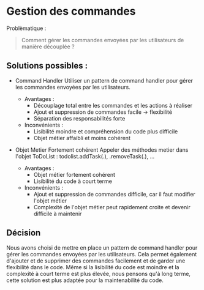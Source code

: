 # Gestion des commandes

Problèmatique :
> Comment gérer les commandes envoyées par les utilisateurs de manière découplée ?

## Solutions possibles :
- Command Handler 
Utiliser un pattern de command handler pour gérer les commandes envoyées par les utilisateurs.
  - Avantages :
    - Découplage total entre les commandes et les actions à réaliser
    - Ajout et suppression de commandes facile -> flexibilité
    - Séparation des responsabilités forte
  - Inconvénients :
    - Lisibilité moindre et compréhension du code plus difficile
    - Objet métier affaibli et moins cohérent


- Objet Metier Fortement cohérent
Appeler des méthodes metier dans l'objet ToDoList : todolist.addTask(.), .removeTask(.), ...
    - Avantages :
        - Objet métier fortement cohérent
        - Lisibilité du code à court terme
    - Inconvénients :
        - Ajout et suppression de commandes difficile, car il faut modifier l'objet métier
        - Complexité de l'objet métier peut rapidement croite et devenir difficile à maintenir


## Décision

Nous avons choisi de mettre en place un pattern de command handler pour gérer les commandes envoyées par les utilisateurs. 
Cela permet également d'ajouter et de supprimer des commandes facilement et de garder une flexibilité dans le code.
Même si la lisibilité du code est moindre et la complexité à court terme est plus élevée, nous pensons qu'à long terme,
cette solution est plus adaptée pour la maintenabilité du code.
